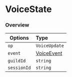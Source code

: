# VoiceState

### Overview

| Options     | Type                                             |
| ----------- | :----------------------------------------------- |
| `op`        | `VoiceUpdate`                                    |
| `event`     | [VoiceEvent](../typedefs/voicepacket#voiceevent) |
| `guildId`   | `string`                                         |
| `sessionId` | `string`                                         |
